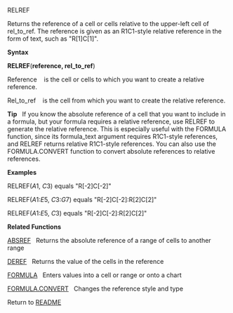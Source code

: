 RELREF

Returns the reference of a cell or cells relative to the upper-left cell
of rel\_to\_ref. The reference is given as an R1C1-style relative
reference in the form of text, such as "R\[1\]C\[1\]".

**Syntax**

**RELREF**(**reference, rel\_to\_ref**)

Reference&nbsp;&nbsp;&nbsp;&nbsp;is the cell or cells to which you want
to create a relative reference.

Rel\_to\_ref&nbsp;&nbsp;&nbsp;&nbsp;is the cell from which you want to
create the relative reference.

**Tip**&nbsp;&nbsp;&nbsp;If you know the absolute reference of a cell
that you want to include in a formula, but your formula requires a
relative reference, use RELREF to generate the relative reference. This
is especially useful with the FORMULA function, since its formula\_text
argument requires R1C1-style references, and RELREF returns relative
R1C1-style references. You can also use the FORMULA.CONVERT function to
convert absolute references to relative references.

**Examples**

RELREF($A$1, $C$3) equals "R\[-2\]C\[-2\]"

RELREF($A$1:$E$5, $C$3:$G$7) equals "R\[-2\]C\[-2\]:R\[2\]C\[2\]"

RELREF($A$1:$E$5, $C$3) equals "R\[-2\]C\[-2\]:R\[2\]C\[2\]"

**Related Functions**

[ABSREF](ABSREF.md)&nbsp;&nbsp;&nbsp;Returns the absolute reference of a range of
cells to another range

[DEREF](DEREF.md)&nbsp;&nbsp;&nbsp;Returns the value of the cells in the reference

[FORMULA](FORMULA.md)&nbsp;&nbsp;&nbsp;Enters values into a cell or range or onto a
chart

[FORMULA.CONVERT](FORMULA.CONVERT.md)&nbsp;&nbsp;&nbsp;Changes the reference style and type



Return to [README](README.md)

